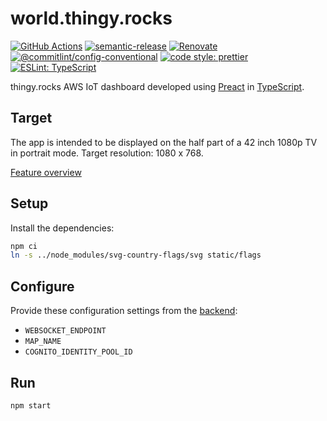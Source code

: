 # world.thingy.rocks

[![GitHub Actions](https://github.com/NordicPlayground/thingy-rocks-dashboard-aws-js/actions/workflows/build-and-publish.yaml/badge.svg)](https://github.com/NordicPlayground/thingy-rocks-dashboard-aws-js/actions/workflows/build-and-publish.yaml)
[![semantic-release](https://img.shields.io/badge/%20%20%F0%9F%93%A6%F0%9F%9A%80-semantic--release-e10079.svg)](https://github.com/semantic-release/semantic-release)
[![Renovate](https://img.shields.io/badge/renovate-enabled-brightgreen.svg)](https://renovatebot.com)
[![@commitlint/config-conventional](https://img.shields.io/badge/%40commitlint-config--conventional-brightgreen)](https://github.com/conventional-changelog/commitlint/tree/master/@commitlint/config-conventional)
[![code style: prettier](https://img.shields.io/badge/code_style-prettier-ff69b4.svg)](https://github.com/prettier/prettier/)
[![ESLint: TypeScript](https://img.shields.io/badge/ESLint-TypeScript-blue.svg)](https://github.com/typescript-eslint/typescript-eslint)

thingy.rocks AWS IoT dashboard developed using [Preact](https://preactjs.com/)
in [TypeScript](https://www.typescriptlang.org/).

## Target

The app is intended to be displayed on the half part of a 42 inch 1080p TV in
portrait mode. Target resolution: 1080 x 768.

[Feature overview](https://miro.com/app/board/uXjVP4ck03g=/?share_link_id=90630083064)

## Setup

Install the dependencies:

```bash
npm ci
ln -s ../node_modules/svg-country-flags/svg static/flags
```

## Configure

Provide these configuration settings from the
[backend](https://github.com/NordicPlayground/thingy-rocks-cloud-aws-js):

- `WEBSOCKET_ENDPOINT`
- `MAP_NAME`
- `COGNITO_IDENTITY_POOL_ID`

## Run

```bash
npm start
```
